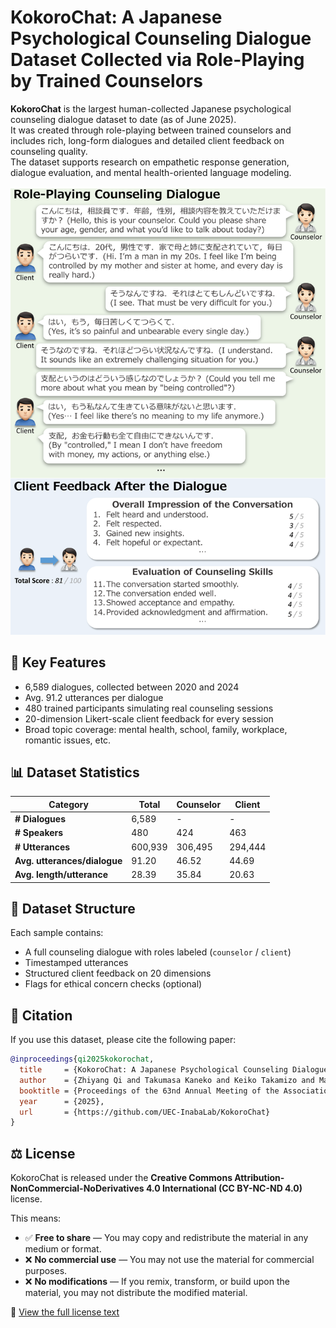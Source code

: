 # KokoroChat: A Japanese Psychological Counseling Dialogue Dataset Collected via Role-Playing by Trained Counselors

**KokoroChat** is the largest human-collected Japanese psychological counseling dialogue dataset to date (as of June 2025).  
It was created through role-playing between trained counselors and includes rich, long-form dialogues and detailed client feedback on counseling quality.  
The dataset supports research on empathetic response generation, dialogue evaluation, and mental health-oriented language modeling.

![Example Dialogue and Feedback](images/kokorochat_example.png)


## 🌟 Key Features

- 6,589 dialogues, collected between 2020 and 2024
- Avg. 91.2 utterances per dialogue
- 480 trained participants simulating real counseling sessions
- 20-dimension Likert-scale client feedback for every session
- Broad topic coverage: mental health, school, family, workplace, romantic issues, etc.

## 📊 Dataset Statistics

| Category                    | Total     | Counselor | Client    |
|----------------------------|-----------|-----------|-----------|
| **# Dialogues**            | 6,589     | -         | -         |
| **# Speakers**             | 480       | 424       | 463       |
| **# Utterances**           | 600,939   | 306,495   | 294,444   |
| **Avg. utterances/dialogue** | 91.20     | 46.52     | 44.69     |
| **Avg. length/utterance**  | 28.39     | 35.84     | 20.63     |

## 📁 Dataset Structure

Each sample contains:
- A full counseling dialogue with roles labeled (`counselor` / `client`)
- Timestamped utterances
- Structured client feedback on 20 dimensions
- Flags for ethical concern checks (optional)

## 📄 Citation

If you use this dataset, please cite the following paper:

```bibtex
@inproceedings{qi2025kokorochat,
  title     = {KokoroChat: A Japanese Psychological Counseling Dialogue Dataset Collected via Role-Playing by Trained Counselors},
  author    = {Zhiyang Qi and Takumasa Kaneko and Keiko Takamizo and Mariko Ukiyo and Michimasa Inaba},
  booktitle = {Proceedings of the 63nd Annual Meeting of the Association for Computational Linguistics},
  year      = {2025},
  url       = {https://github.com/UEC-InabaLab/KokoroChat}
}
```

## ⚖️ License

KokoroChat is released under the **Creative Commons Attribution-NonCommercial-NoDerivatives 4.0 International (CC BY-NC-ND 4.0)** license.

This means:

- ✅ **Free to share** — You may copy and redistribute the material in any medium or format.
- ❌ **No commercial use** — You may not use the material for commercial purposes.
- ❌ **No modifications** — If you remix, transform, or build upon the material, you may not distribute the modified material.

📄 [View the full license text](https://creativecommons.org/licenses/by-nc-nd/4.0/)
